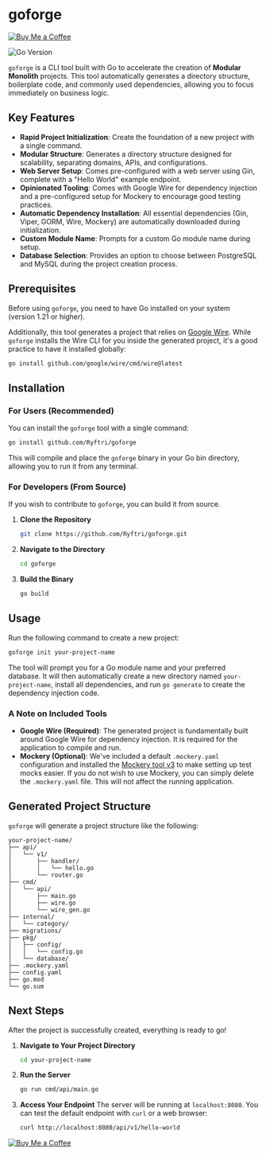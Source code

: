 # goforge

[![Buy Me a Coffee](https://img.buymeacoffee.com/button-api/?text=Buy%20me%20a%20coffee&emoji=%E2%98%95&slug=ryftri&button_colour=271f47&font_colour=ffffff&font_family=Poppins&outline_colour=ffffff&coffee_colour=FFDD00)](https://www.buymeacoffee.com/ryftri)

![Go Version](https://img.shields.io/badge/go-1.21+-blue.svg)

`goforge` is a CLI tool built with Go to accelerate the creation of **Modular Monolith** projects. This tool automatically generates a directory structure, boilerplate code, and commonly used dependencies, allowing you to focus immediately on business logic.

## Key Features

-   **Rapid Project Initialization**: Create the foundation of a new project with a single command.
-   **Modular Structure**: Generates a directory structure designed for scalability, separating domains, APIs, and configurations.
-   **Web Server Setup**: Comes pre-configured with a web server using Gin, complete with a "Hello World" example endpoint.
-   **Opinionated Tooling**: Comes with Google Wire for dependency injection and a pre-configured setup for Mockery to encourage good testing practices.
-   **Automatic Dependency Installation**: All essential dependencies (Gin, Viper, GORM, Wire, Mockery) are automatically downloaded during initialization.
-   **Custom Module Name**: Prompts for a custom Go module name during setup.
-   **Database Selection**: Provides an option to choose between PostgreSQL and MySQL during the project creation process.

## Prerequisites

Before using `goforge`, you need to have Go installed on your system (version 1.21 or higher).

Additionally, this tool generates a project that relies on <a href="https://github.com/google/wire" target="_blank">Google Wire</a>. While `goforge` installs the Wire CLI for you inside the generated project, it's a good practice to have it installed globally:
```sh
go install github.com/google/wire/cmd/wire@latest
```

## Installation

### For Users (Recommended)

You can install the `goforge` tool with a single command:
```sh
go install github.com/Ryftri/goforge
```
This will compile and place the `goforge` binary in your Go bin directory, allowing you to run it from any terminal.

### For Developers (From Source)

If you wish to contribute to `goforge`, you can build it from source.
1.  **Clone the Repository**
    ```sh
    git clone https://github.com/Ryftri/goforge.git
    ```
2.  **Navigate to the Directory**
    ```sh
    cd goforge
    ```
3.  **Build the Binary**
    ```sh
    go build
    ```

## Usage

Run the following command to create a new project:
```sh
goforge init your-project-name
```
The tool will prompt you for a Go module name and your preferred database. It will then automatically create a new directory named `your-project-name`, install all dependencies, and run `go generate` to create the dependency injection code.

### A Note on Included Tools

-   **Google Wire (Required)**: The generated project is fundamentally built around Google Wire for dependency injection. It is required for the application to compile and run.
-   **Mockery (Optional)**: We've included a default `.mockery.yaml` configuration and installed the <a href="https://vektra.github.io/mockery/v3.0/installation/" target="_blank">Mockery tool v3</a> to make setting up test mocks easier. If you do not wish to use Mockery, you can simply delete the `.mockery.yaml` file. This will not affect the running application.

## Generated Project Structure

`goforge` will generate a project structure like the following:
```
your-project-name/
├── api/
│   └── v1/
│       ├── handler/
│       │   └── hello.go
│       └── router.go
├── cmd/
│   └── api/
│       ├── main.go
│       ├── wire.go
│       └── wire_gen.go
├── internal/
│   └── category/
├── migrations/
├── pkg/
│   ├── config/
│   │   └── config.go
│   └── database/
├── .mockery.yaml
├── config.yaml
├── go.mod
└── go.sum
```

## Next Steps

After the project is successfully created, everything is ready to go!

1.  **Navigate to Your Project Directory**
    ```sh
    cd your-project-name
    ```
2.  **Run the Server**
    ```sh
    go run cmd/api/main.go
    ```
3.  **Access Your Endpoint**
    The server will be running at `localhost:8080`. You can test the default endpoint with `curl` or a web browser:
    ```sh
    curl http://localhost:8080/api/v1/hello-world
    ```
    
[![Buy Me a Coffee](https://img.buymeacoffee.com/button-api/?text=Buy%20me%20a%20coffee&emoji=%E2%98%95&slug=ryftri&button_colour=271f47&font_colour=ffffff&font_family=Poppins&outline_colour=ffffff&coffee_colour=FFDD00)](https://www.buymeacoffee.com/ryftri)
